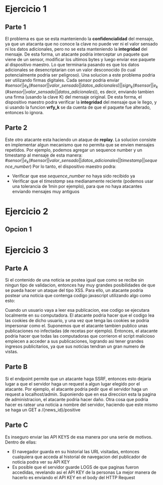 # Ejercicio 1
## Parte 1
El problema es que se esta manteniendo la **confidencialidad** del mensaje, ya que un atacanta que no conoce la clave no puede ver ni el valor sensado ni los datos adicionales, pero no se esta manteniendo la **integridad** del mensaje. De esta forma, un atacante podria interceptar un paquete que viene de un sensor, modificar los ultimos bytes y luego enviar ese paquete al dispositivo maestro. Lo que terminaria pasando es que los datos adicionales se desencriptarian con un valor desconocido (lo cual potencialmente podria ser peligroso).
Una solucion a este problema podria ser utilizando firmas digitales. Cada sensor podria enviar $\#sensor||e_k(\#sensor||valor\_sensado||datos\_adicionales)||sign_k(\#sensor||e_k(\#sensor||valor\_sensado||datos\_adicionales))$,
es decir, enviando tambien una firma (usando la clave K) del mensaje original.
De esta forma, el dispositivo maestro podra verificar la **integridad** del mensaje que le llego, y si usando la funcion **vrfy_k** se da cuenta de que el paquete fue alterado, entonces lo ignora.
## Parte 2
Este otro atacante esta haciendo un ataque de **replay**. La solucion consiste en implementar algun mecanismo que no permita que se envien mensajes repetidos.
Por ejemplo, podemos agregar un sequence number y un timestamp al mensaje de esta manera: $\#sensor||e_k(\#sensor||valor\_sensado||datos\_adicionales||timestamp||sequence\_number)$
Por lo tanto, el dispositivo maestro podra:
- Verificar que ese $sequence\_number$ no haya sido recibido ya
- Verificar que el $timestamp$ sea medianamente reciente (podemos usar una tolerancia de 1min por ejemplo), para que no haya atacantes enviando mensajes muy antiguos

# Ejercicio 2
## Opcion 1

# Ejercicio 3
## Parte A
Si el contenido de una noticia se postea igual que como se recibe sin ningun tipo de validacion, entonces hay muy grandes posibilidades de que se pueda hacer un ataque del tipo XSS.
Para ello, un atacante podria postear una noticia que contenga codigo javascript utilizando algo como esto:
<script>{codigo_malicioso}</script>
Cuando un usuario vaya a leer esa publicacion, ese codigo se ejecutara localmente en su computadora. El atacante podria hacer que el codigo lea las cookies de dicho usuario, y una vez que tenga las cookies se podria impersonar como el.
Suponemos que el atacante tambien publico unas publicaciones no infectadas (de recetas por ejemplo).
Entonces, el atacante podria hacer que todas las computadoras que corrieron el script malicioso empiecen a acceder a sus publicaciones, logrando asi tener grandes ingresos publicitarios, ya que sus noticias tendran un gran numero de vistas.
## Parte B
Si el endpoint permite que un atacante haga SSRF, entonces esto dejaria lugar a que el servidor haga un request a algun lugar elegido por el atacante.
Por ejemplo, el atacante podria pedir que el servidor haga un request a localhost/admin. Suponiendo que en esa direccion esta la pagina de administracion, el atacante podria hacer daño. Otra cosa que podria hacer es ratear una noticia a nombre del servidor, haciendo que este mismo se haga un GET a /{news_id}/positive
## Parte C
Es inseguro enviar las API KEYS de esa manera por una serie de motivos. Dentro de ellas:
- El navegador guarda en su historial las URL visitadas, entonces cualquiera que acceda al historial de navegacion del publicador de noticia podra ver su API KEY
- Es posible que el servidor guarde LOGS de que paginas fueron accedidas, revelando asi el API KEY de la personas
La mejor manera de hacerlo es enviando el API KEY en el body del HTTP Request
